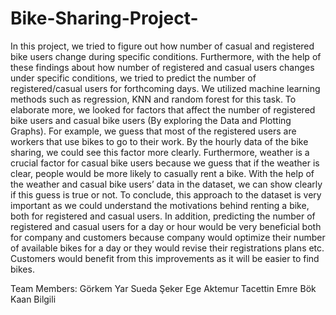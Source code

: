 # Bike-Sharing-Project-

In this project, we tried to figure out how number of casual and registered bike users change during specific conditions. Furthermore, with the help of these findings about how number of registered and casual users changes under specific conditions, we tried to predict the number of registered/casual users for forthcoming days. We utilized machine learning methods such as regression, KNN and random forest for this task. To elaborate more, we looked for factors that affect the number of registered bike users and casual bike users (By exploring the Data and Plotting Graphs). For example, we guess that most of the registered users are workers that use bikes to go to their work. By the hourly data of the bike sharing, we could see this factor more clearly. Furthermore, weather is a crucial factor for casual bike users because we guess that if the weather is clear, people would be more likely to casually rent a bike. With the help of the weather and casual bike users’ data in the dataset, we can show clearly if this guess is true or not. To conclude, this approach to the dataset is very important as we could understand the motivations behind renting a bike, both for registered and casual users. In addition, predicting the number of registered and casual users for a day or hour would be very beneficial both for company and customers because company would optimize their number of available bikes for a day or they would revise their registrations plans etc. Customers would benefit from this improvements as it will be easier to find bikes.

Team Members:
Görkem Yar
Sueda Şeker
Ege Aktemur
Tacettin Emre Bök
Kaan Bilgili
